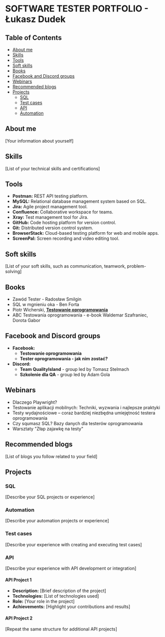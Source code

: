 # SOFTWARE TESTER PORTFOLIO - Łukasz Dudek

## Table of Contents

* [About me](#about-me)
* [Skills](#skills)
* [Tools](#tools)
* [Soft skills](#soft-skills)
* [Books](#books)
* [Facebook and Discord groups](#facebook-and-discord-groups)
* [Webinars](#webinars)
* [Recommended blogs](#recommended-blogs)
* [Projects](#projects)
    * [SQL](#sql)
    * [Test cases](#test-cases)
    * [API](#api)
    * [Automation](#automation)

## About me

[Your information about yourself]

## Skills

[List of your technical skills and certifications]

## Tools

* **Postman:** REST API testing platform.
* **MySQL:** Relational database management system based on SQL.
* **Jira:** Agile project management tool.
* **Confluence:** Collaborative workspace for teams.
* **Xray:** Test management tool for Jira.
* **GitHub:** Code hosting platform for version control.
* **Git:** Distributed version control system.
* **BrowserStack:** Cloud-based testing platform for web and mobile apps.
* **ScreenPal:** Screen recording and video editing tool.


## Soft skills

[List of your soft skills, such as communication, teamwork, problem-solving]

## Books

* Zawód Tester - Radosław Smilgin
* SQL w mgnieniu oka - Ben Forta
* Piotr Wicherski, <a href="ksiazka.testowanieoprogramowania.pl" target="_blank"><b>Testowanie oprogramowania</b></a>
* ABC Testowania oprogramowania - e-book Waldemar Szafraniec, Dorota Gabor
  


## Facebook and Discord groups

* **Facebook:**
  * **Testowanie oprogramowania**
  * **Tester oprogramowania - jak nim zostać?**
* **Discord:**
  * **Team QualityIsland** - group led by Tomasz Stelmach
  * **Szkolenie dla QA** - group led by Adam Gola

## Webinars

* Dlaczego Playwright?
* Testowanie aplikacji mobilnych: Techniki, wyzwania i najlepsze praktyki
* Testy wydajnościowe – coraz bardziej niezbędna umiejętność testera oprogramowania
* Czy squmasz SQL? Bazy danych dla testerów oprogramowania
* Warsztaty "Złap zajawkę na testy"

## Recommended blogs

[List of blogs you follow related to your field]

## Projects

### SQL

[Describe your SQL projects or experience]

### Automation

[Describe your automation projects or experience]

### Test cases

[Describe your experience with creating and executing test cases]

### API

[Describe your experience with API development or integration]

#### API Project 1

* **Description:** [Brief description of the project]
* **Technologies:** [List of technologies used]
* **Role:** [Your role in the project]
* **Achievements:** [Highlight your contributions and results]

#### API Project 2

[Repeat the same structure for additional API projects]
